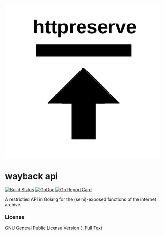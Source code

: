 <div>
<p align="center">
<img id="logo" src="https://github.com/httpreserve/httpreserve/raw/master/src/images/httpreserve-logo.png" alt="httpreserve"/>
</p>
</div>

# wayback api
[![Build Status](https://travis-ci.org/httpreserve/wayback.svg?branch=master)](https://travis-ci.org/httpreserve/wayback)
[![GoDoc](https://godoc.org/github.com/httpreserve/wayback?status.svg)](https://godoc.org/github.com/httpreserve/wayback)
[![Go Report Card](https://goreportcard.com/badge/github.com/httpreserve/wayback)](https://goreportcard.com/report/github.com/httpreserve/wayback)

A restrictied API in Golang for the (semi)-exposed functions of the internet archive.

### License

GNU General Public License Version 3. [Full Text](LICENSE)
